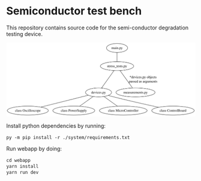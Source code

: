 # Semiconductor test bench

This repository contains source code for the semi-conductor degradation testing device.

![hello](./architecture.svg)

Install python dependencies by running:
```
py -m pip install -r ./system/requirements.txt
```

Run webapp by doing:
```
cd webapp
yarn install
yarn run dev
```
